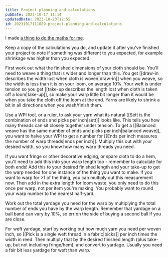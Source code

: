 ```yaml
---
title: Project planning and calculations
pubDate: 2023-10-17 11:14
updatedDate: 2023-10-23T12:55
id: 20231017111089-project-planning-and-calculations
---
```

I made [a thing to do the maths for me](https://knitsum.caro.fyi/weave-scarf/?utm_source=notes).

Keep a copy of the calculations you do, and update it after you've finished your project to note if something was different to you expected, for example shrinkage was higher than you expected.

First work out what the finished dimensions of your cloth should be. You'll need to weave a thing that is wider and longer than this. You get [[draw-in describes the width lost when cloth is woven|draw-in]] when you weave, so the width is less than it is on your loom, on average 10%. Your weft is under tension so you get [[take-up describes the length lost when cloth is taken off a loom|take-up]], so make your warp little bit longer than it would be when you take the cloth off the loom at the end. Yarns are likely to shrink a bit in all directions when you wash/finish them.

Use a WPI tool, or a ruler, to ask your yarn what its natural [[Sett is the combination of ends and picks per inch|sett]] looks like. This tells you how many threads can sit closely together under tension. To get a [[Balanced weave has the same number of ends and picks per inch|balanced weave]], you want to halve your WPI to get a number for [[Ends per inch measures the number of warp threads|ends per inch]]. Multiply this out with your desired width, so you know how many warp threads you need. 

If you want fringe or other decorative edging, or spare cloth to do a hem, you'll need to add this into your warp length too - remember to calculate for both ends! Add this to your desired finished length and your take-up to get the warp needed for one instance of the thing you want to make. If you want to warp for >1 of the thing, you can multiply out this measurement now. Then add in the extra length for loom waste, you only need to do this once per warp, not per item you're making. You probably want to round your warp number to the nearest half-yard. 

Work out the total yardage you need for the warp by multiplying the total number of ends you have by the warp length. Remember that yardage on a ball band can vary by 10%, so err on the side of buying a second ball if you are close.

For weft yardage, start by working out how much yarn you need per woven inch, so [[Pick is a single weft thread in a fabric|picks]] per inch times the width in reed. Then multiply that by the desired finished length (plus take-up, but not including fringe/hem), and convert to yardage. Usually you need a fair bit less yardage for weft than warp.
